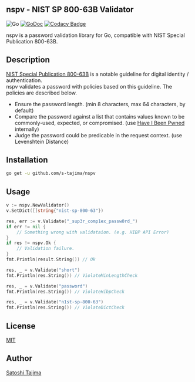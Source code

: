 nspv - NIST SP 800-63B Validator
---
![Go](https://github.com/s-tajima/nspv/workflows/Go/badge.svg) [![GoDoc](https://godoc.org/github.com/s-tajima/nspv?status.svg)](https://godoc.org/github.com/s-tajima/nspv) [![Codacy Badge](https://app.codacy.com/project/badge/Grade/3d5d752339c54d3dba8b71665f9b06c0)](https://www.codacy.com/manual/tajima1989/nspv?utm_source=github.com&amp;utm_medium=referral&amp;utm_content=s-tajima/nspv&amp;utm_campaign=Badge_Grade)

nspv is a password validation library for Go, compatible with NIST Special Publication 800-63B.

## Description

[NIST Special Publication 800-63B](https://pages.nist.gov/800-63-3/sp800-63b.html) is a notable guideline for digital identity / authentication.  
nspv validates a password with policies based on this guideline. The policies are described below.

* Ensure the password length. (min 8 characters, max 64 characters, by default)
* Compare the password against a list that contains values known to be commonly-used, expected, or compromised. (use [Have I Been Pwned](https://haveibeenpwned.com/) internally)
* Judge the password could be predicable in the request context. (use Levenshtein Distance)

## Installation

```bash
go get -u github.com/s-tajima/nspv
```

## Usage

```go
v := nspv.NewValidator()
v.SetDict([]string{"nist-sp-800-63"})

res, err := v.Validate("_sup3r_comp1ex_passw0rd_")
if err != nil {
    // Something wrong with validataion. (e.g. HIBP API Error)
}
if res != nspv.Ok {
    // Validation failure.
}
fmt.Println(result.String()) // Ok

res, _ = v.Validate("short")
fmt.Println(res.String()) // ViolateMinLengthCheck

res, _ = v.Validate("password")
fmt.Println(res.String()) // ViolateHibpCheck

res, _ = v.Validate("n1st-sp-800-63")
fmt.Println(res.String()) // ViolateDictCheck
```

## License

[MIT](./LICENSE.md)

## Author

[Satoshi Tajima](https://github.com/s-tajima)
